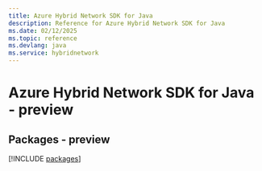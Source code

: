 ```yaml
---
title: Azure Hybrid Network SDK for Java
description: Reference for Azure Hybrid Network SDK for Java
ms.date: 02/12/2025
ms.topic: reference
ms.devlang: java
ms.service: hybridnetwork
---
```

# Azure Hybrid Network SDK for Java - preview
## Packages - preview
[!INCLUDE [packages](hybrid-network-index.md)]
